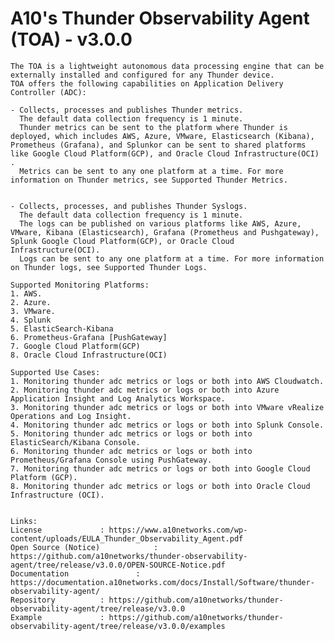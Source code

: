 # A10's Thunder Observability Agent (TOA) - v3.0.0
	The TOA is a lightweight autonomous data processing engine that can be externally installed and configured for any Thunder device.
	TOA offers the following capabilities on Application Delivery Controller (ADC):
	
	- Collects, processes and publishes Thunder metrics. 
	  The default data collection frequency is 1 minute. 
	  Thunder metrics can be sent to the platform where Thunder is deployed, which includes AWS, Azure, VMware, Elasticsearch (Kibana), Prometheus (Grafana), and Splunkor can be sent to shared platforms like Google Cloud Platform(GCP), and Oracle Cloud Infrastructure(OCI) . 
	  Metrics can be sent to any one platform at a time. For more information on Thunder metrics, see Supported Thunder Metrics.

	
	- Collects, processes, and publishes Thunder Syslogs. 
	  The default data collection frequency is 1 minute. 
	  The logs can be published on various platforms like AWS, Azure, VMware, Kibana (Elasticsearch), Grafana (Prometheus and Pushgateway), Splunk Google Cloud Platform(GCP), or Oracle Cloud Infrastructure(OCI). 
      Logs can be sent to any one platform at a time. For more information on Thunder logs, see Supported Thunder Logs.

    Supported Monitoring Platforms:
	1. AWS.
	2. Azure.
	3. VMware.
	4. Splunk
	5. ElasticSearch-Kibana
	6. Prometheus-Grafana [PushGateway]
	7. Google Cloud Platform(GCP)
	8. Oracle Cloud Infrastructure(OCI)

	Supported Use Cases:
	1. Monitoring thunder adc metrics or logs or both into AWS Cloudwatch.
	2. Monitoring thunder adc metrics or logs or both into Azure Application Insight and Log Analytics Workspace.
	3. Monitoring thunder adc metrics or logs or both into VMware vRealize Operations and Log Insight.
	4. Monitoring thunder adc metrics or logs or both into Splunk Console.
	5. Monitoring thunder adc metrics or logs or both into ElasticSearch/Kibana Console.
	6. Monitoring thunder adc metrics or logs or both into Prometheus/Grafana Console using PushGateway.
	7. Monitoring thunder adc metrics or logs or both into Google Cloud Platform (GCP).
	8. Monitoring thunder adc metrics or logs or both into Oracle Cloud Infrastructure (OCI).
	

	Links:
	License				: https://www.a10networks.com/wp-content/uploads/EULA_Thunder_Observability_Agent.pdf
	Open Source (Notice)            : https://github.com/a10networks/thunder-observability-agent/tree/release/v3.0.0/OPEN-SOURCE-Notice.pdf
	Documentation		        : https://documentation.a10networks.com/docs/Install/Software/thunder-observability-agent/
	Repository			: https://github.com/a10networks/thunder-observability-agent/tree/release/v3.0.0
	Example				: https://github.com/a10networks/thunder-observability-agent/tree/release/v3.0.0/examples
	
	
